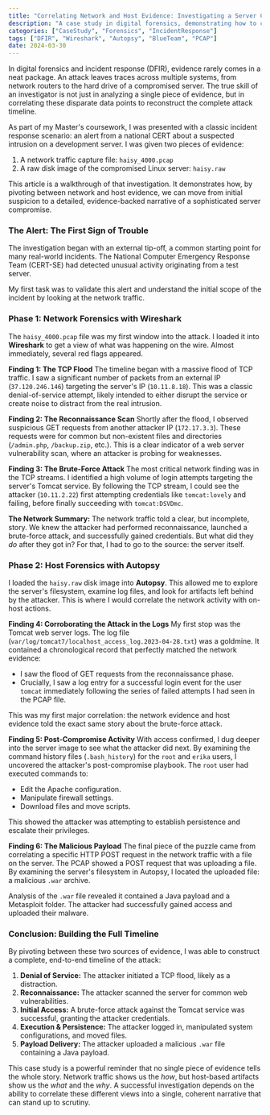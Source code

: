 ```yaml
---
title: "Correlating Network and Host Evidence: Investigating a Server Compromise"
description: "A case study in digital forensics, demonstrating how to correlate network traffic (PCAP) and host-based evidence (disk image) to build a complete picture of a server attack."
categories: ["CaseStudy", "Forensics", "IncidentResponse"]
tags: ["DFIR", "Wireshark", "Autopsy", "BlueTeam", "PCAP"]
date: 2024-03-30
---
```


In digital forensics and incident response (DFIR), evidence rarely comes in a neat package. An attack leaves traces across multiple systems, from network routers to the hard drive of a compromised server. The true skill of an investigator is not just in analyzing a single piece of evidence, but in correlating these disparate data points to reconstruct the complete attack timeline.

As part of my Master's coursework, I was presented with a classic incident response scenario: an alert from a national CERT about a suspected intrusion on a development server. I was given two pieces of evidence:

1.  A network traffic capture file: `haisy_4000.pcap`
2.  A raw disk image of the compromised Linux server: `haisy.raw`

This article is a walkthrough of that investigation. It demonstrates how, by pivoting between network and host evidence, we can move from initial suspicion to a detailed, evidence-backed narrative of a sophisticated server compromise.

### The Alert: The First Sign of Trouble

The investigation began with an external tip-off, a common starting point for many real-world incidents. The National Computer Emergency Response Team (CERT-SE) had detected unusual activity originating from a test server.

My first task was to validate this alert and understand the initial scope of the incident by looking at the network traffic.

### Phase 1: Network Forensics with Wireshark

The `haisy_4000.pcap` file was my first window into the attack. I loaded it into **Wireshark** to get a view of what was happening on the wire. Almost immediately, several red flags appeared.

**Finding 1: The TCP Flood**
The timeline began with a massive flood of TCP traffic. I saw a significant number of packets from an external IP (`37.120.246.146`) targeting the server's IP (`10.11.8.18`). This was a classic denial-of-service attempt, likely intended to either disrupt the service or create noise to distract from the real intrusion.

**Finding 2: The Reconnaissance Scan**
Shortly after the flood, I observed suspicious GET requests from another attacker IP (`172.17.3.3`). These requests were for common but non-existent files and directories (`/admin.php`, `/backup.zip`, etc.). This is a clear indicator of a web server vulnerability scan, where an attacker is probing for weaknesses.

**Finding 3: The Brute-Force Attack**
The most critical network finding was in the TCP streams. I identified a high volume of login attempts targeting the server's Tomcat service. By following the TCP stream, I could see the attacker (`10.11.2.22`) first attempting credentials like `tomcat:lovely` and failing, before finally succeeding with `tomcat:DSVDmc`.

**The Network Summary:**
The network traffic told a clear, but incomplete, story. We knew the attacker had performed reconnaissance, launched a brute-force attack, and successfully gained credentials. But what did they *do* after they got in? For that, I had to go to the source: the server itself.

### Phase 2: Host Forensics with Autopsy

I loaded the `haisy.raw` disk image into **Autopsy**. This allowed me to explore the server's filesystem, examine log files, and look for artifacts left behind by the attacker. This is where I would correlate the network activity with on-host actions.

**Finding 4: Corroborating the Attack in the Logs**
My first stop was the Tomcat web server logs. The log file (`var/log/tomcat7/localhost_access_log.2023-04-28.txt`) was a goldmine. It contained a chronological record that perfectly matched the network evidence:
-   I saw the flood of GET requests from the reconnaissance phase.
-   Crucially, I saw a log entry for a successful login event for the user `tomcat` immediately following the series of failed attempts I had seen in the PCAP file.

This was my first major correlation: the network evidence and host evidence told the exact same story about the brute-force attack.

**Finding 5: Post-Compromise Activity**
With access confirmed, I dug deeper into the server image to see what the attacker did next. By examining the command history files (`.bash_history`) for the `root` and `erika` users, I uncovered the attacker's post-compromise playbook. The `root` user had executed commands to:
-   Edit the Apache configuration.
-   Manipulate firewall settings.
-   Download files and move scripts.

This showed the attacker was attempting to establish persistence and escalate their privileges.

**Finding 6: The Malicious Payload**
The final piece of the puzzle came from correlating a specific HTTP POST request in the network traffic with a file on the server. The PCAP showed a POST request that was uploading a file. By examining the server's filesystem in Autopsy, I located the uploaded file: a malicious `.war` archive.

Analysis of the `.war` file revealed it contained a Java payload and a Metasploit folder. The attacker had successfully gained access and uploaded their malware.

### Conclusion: Building the Full Timeline

By pivoting between these two sources of evidence, I was able to construct a complete, end-to-end timeline of the attack:

1.  **Denial of Service:** The attacker initiated a TCP flood, likely as a distraction.
2.  **Reconnaissance:** The attacker scanned the server for common web vulnerabilities.
3.  **Initial Access:** A brute-force attack against the Tomcat service was successful, granting the attacker credentials.
4.  **Execution & Persistence:** The attacker logged in, manipulated system configurations, and moved files.
5.  **Payload Delivery:** The attacker uploaded a malicious `.war` file containing a Java payload.

This case study is a powerful reminder that no single piece of evidence tells the whole story. Network traffic shows us the *how*, but host-based artifacts show us the *what* and the *why*. A successful investigation depends on the ability to correlate these different views into a single, coherent narrative that can stand up to scrutiny.